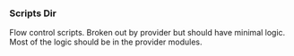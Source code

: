 ### Scripts Dir

Flow control scripts. Broken out by provider but should have minimal logic. Most of the logic should be in the provider modules.

